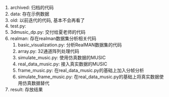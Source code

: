 1. archived: 归档的代码
2. data: 存在示例数据
3. old: 以前迭代的代码, 基本不会再看了
4. test.py: 
5. 3dmusic_dp.py: 交付给夏老师的代码
6. realman: 存在realman数据集分析相关代码
   1. basic_visualization.py: 分析RealMAN数据集的代码
   2. array.py: 32通道阵列处理代码
   3. simulate_music.py: 使用仿真数据的MUSIC
   4. real_data_music.py: 接入真实数据的MUSIC
   5. frame_music.py: 在real_data_music.py的基础上加入分帧分析
   6. simulate_frame_music.py: 在real_data_music.py的基础上将真实数据使用仿真数据替代
7. result: 存放结果